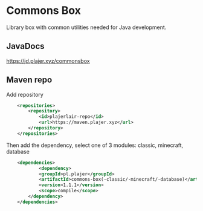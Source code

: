 # Commons Box
Library box with common utilities needed for Java development.

## JavaDocs
https://jd.plajer.xyz/commonsbox

## Maven repo
Add repository
```xml
    <repositories>
        <repository>
            <id>plajerlair-repo</id>
            <url>https://maven.plajer.xyz</url>
        </repository>
    </repositories>
```
Then add the dependency, select one of 3 modules: classic, minecraft, database
```xml
    <dependencies>
            <dependency>
            <groupId>pl.plajer</groupId>
            <artifactId>commons-box(-classic/-minecraft/-database)</artifactId>
            <version>1.1.1</version>
            <scope>compile</scope>
        </dependency>
    </dependencies>
```
